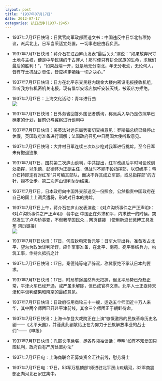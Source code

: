 ```yaml
---
layout: post
title: "1937年07月17日"
date: 2012-07-17
categories: 抗日战争(1937-1945)
---
```


<meta name="referrer" content="no-referrer" />

- 1937年7月17日快讯：日武官向军政部面送文书：中国违反中日华北各项协议，派兵北上，日军当采适宜处置，一切事态应由我负责。 

- 1937年7月17日快讯：蒋介石在江西庐山发表“最后关头”演说：“如果放弃尺寸土地与主权，便是中华民族的千古罪人！那时便只有拼全民族的生命，求我们最后的胜利！”，“如果战端一开，就是地无分南北，年无分老幼，无论何人，皆有守土抗战之责任，皆应抱定牺牲一切之决心。” 

- 1937年7月17日快讯：日方在北平东交民巷内瑞金大楼内密设电报接收机组，监听我方各机密机关电报，现有借华安饭店旗杆安装天线，被饭店方拒绝。 

- 1937年7月17日：上海文化活动：青年进行曲 <br/><img src="https://ww3.sinaimg.cn/large/aca367d8jw1dv019b31s0j.jpg" />

- 1937年7月17日快讯：日外务省回答外国记者质询，称派兵入华乃是依照早已确定的计划，目前仍与冀察进行谈判中 

- 1937年7月17日快讯：美英法对远东局势密切交换意见：罗斯福总统已经停止休假，英国政府准备进行调解；法国政府召见中日两国大使听取意见。 

- 1937年7月17日快讯：大井村日军连续三次以步枪对我军进行挑衅，至今日军未有撤退迹象 

- 1937年7月17日，国共第二次庐山谈判，中共提出，红军改编后平时可设政训处指挥，以朱德、彭德怀为正副主任，但战时不能不设指挥部，以资统率；蒋介石持即定有对红军“只可编其部队，而决不许其成立军部，或总指挥部”的方针，拒不让步。第二次庐山谈判匆匆结束。 

- 1937年7月17日，日本政府向中国外交部送交一份照会，公然指责中国政府在自己的国土上调兵遣将，形成对日本的挑衅。 

- 1937年7月17日上午，蒋介石在庐山发表演说：《对卢沟桥事件之严正声明》：《对卢沟桥事件之严正声明》   蒋中正     中国正在外求和平，内求统一的时候，突然发生了卢沟桥事变，不但我举国民众... 网页链接 （使用新浪长微博工具发布 网页链接） <br/><img src="https://ww1.sinaimg.cn/large/aca367d8jw1duzxzwnll2j.jpg" />

- 1937年7月17日快讯：17日，何应钦电宋哲元等：日军大举出兵，准备攻占北平，望勿为政治谈判所误，应作军事准备，在北平、南苑、宛平集结兵力，构筑工事，作持久抵抗之计 

- 1937年7月17日快讯：17日，秦德纯等电沪辟谣，称冀察绝不承认日本的要求。 

- 1937年7月17日快讯：17日，时局前途虽然尚无把握，但北平局势已渐趋正常，平津火车已经开通，戒严虽未解除，但已成官样文章。北平人士正亟待天津和平谈判结果和南京的最终意见。 

- 1937年7月17日快讯：日政府征用商轮三十一艘，运送五个师团近十万人来华，其中两个师团已开赴平津前线，其余三个师团正于朝鲜待命。 

- 1937年7月17日快讯：上海卡尔登大戏院正在上演“慷慨激昂的民族革命历史名剧——《太平天国》，并谨此此剧献给正在为努力于民族解放事业的战士们”——《申报》 

- 1937年7月17日快讯：孔部长电徐堪，邀各界领袖谈话：申明“如有不知爱国只图私利，政府自有严厉处置办法” 

- 1937年7月17日电：上海商联会正募集资金汇往前线，慰劳将士 

- 1937年7月17日电：17日，53军万福麟部1师进驻北平房山琉璃河，32军商震部正向河北石家庄集中。 

